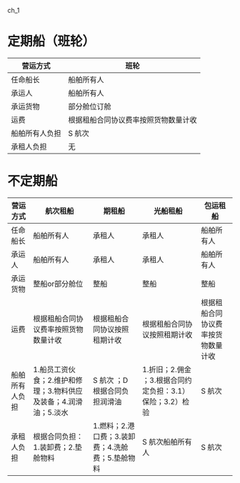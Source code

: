 ch_1

# 定期船（班轮）
| 营运方式 | 班轮 | 
| --      | -- |
| 任命船长 | 船舶所有人 | 
| 承运人 |  船舶所有人 | 
| 承运货物 | 部分舱位订舱 | 
| 运费 | 根据租船合同协议费率按照货物数量计收 | 
| 船舶所有人负担 | S 航次  | 
| 承租人负担 |  无 | 




# 不定期船

| 营运方式 | 航次租船 | 期租船 | 光船租船 | 包运租船 | 
| --      |--      | --    | --      | ---- |  
| 任命船长 | 船舶所有人 | 承租人 | 承租人 | 船舶所有人 | 
| 承运人 |  船舶所有人 | 承租人 | 承租人 | 船舶所有人 | 
| 承运货物 | 整船or部分舱位 | 整船 | 整船 | 整船 | 
| 运费 | 根据租船合同协议费率按照货物数量计收 | 根据租船合同协议按照租期计收 | 根据租船合同协议按照租期计收 | 根据租船合同协议费率按货物数量计收 | 
| 船舶所有人负担 | 1.船员工资伙食；2.维护和修理；3.物料供应及装备；4.润滑油；5.淡水 | S 航次 ；D 根据合同负担润滑油 |  1.折旧；2.佣金 ；3.根据合同约定负担：3.1）保险；3.2）检验 | S 航次 | 
| 承租人负担 | 根据合同负担：1.装卸费；2.垫舱物料 | 1.燃料；2.港口费；3.装卸费；4.洗舱费；5.垫舱物料 | S 航次船舶所有人 | S 航次 | 